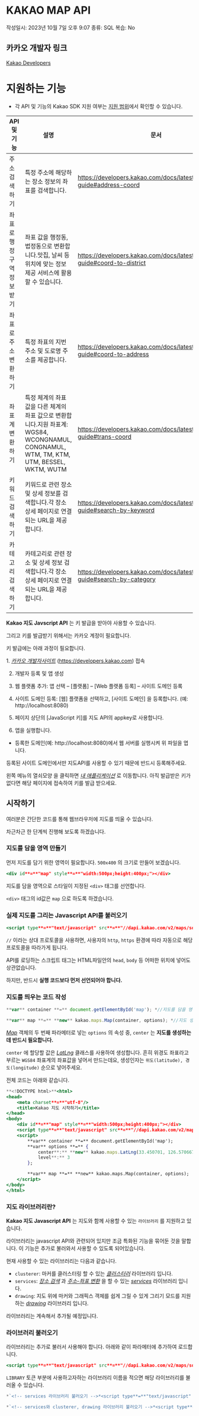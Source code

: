 # KAKAO MAP API

작성일시: 2023년 10월 7일 오후 9:07
종류: SQL
복습: No

## 카카오 개발자 링크

[Kakao Developers](https://developers.kakao.com/)

# 지원하는 기능

- 각 API 및 기능의 Kakao SDK 지원 여부는 [지원 범위](https://developers.kakao.com/docs/latest/ko/getting-started/scope-of-support)에서 확인할 수 있습니다.

| API 및 기능 | 설명 | 문서 |
| --- | --- | --- |
| 주소 검색하기 | 특정 주소에 해당하는 장소 정보의 좌표를 검색합니다. | https://developers.kakao.com/docs/latest/ko/local/dev-guide#address-coord |
| 좌표로 행정구역정보 받기 | 좌표 값을 행정동, 법정동으로 변환합니다.맛집, 날씨 등 위치에 맞는 정보 제공 서비스에 활용할 수 있습니다. | https://developers.kakao.com/docs/latest/ko/local/dev-guide#coord-to-district |
| 좌표로 주소 변환하기 | 특정 좌표의 지번 주소 및 도로명 주소를 제공합니다. | https://developers.kakao.com/docs/latest/ko/local/dev-guide#coord-to-address |
| 좌표계 변환하기 | 특정 체계의 좌표 값을 다른 체계의 좌표 값으로 변환합니다.지원 좌표계: WGS84, WCONGNAMUL, CONGNAMUL, WTM, TM, KTM, UTM, BESSEL, WKTM, WUTM | https://developers.kakao.com/docs/latest/ko/local/dev-guide#trans-coord |
| 키워드 검색하기 | 키워드로 관련 장소 및 상세 정보를 검색합니다.각 장소 상세 페이지로 연결되는 URL을 제공합니다. | https://developers.kakao.com/docs/latest/ko/local/dev-guide#search-by-keyword |
| 카테고리 검색하기 | 카테고리로 관련 장소 및 상세 정보 검색합니다.각 장소 상세 페이지로 연결되는 URL을 제공합니다. | https://developers.kakao.com/docs/latest/ko/local/dev-guide#search-by-category |

**Kakao 지도 Javscript API** 는 키 발급을 받아야 사용할 수 있습니다.

그리고 키를 발급받기 위해서는 카카오 계정이 필요합니다.

키 발급에는 아래 과정이 필요합니다.

1. *[카카오 개발자사이트](https://developers.kakao.com/)* (https://developers.kakao.com) 접속

2. 개발자 등록 및 앱 생성

3. 웹 플랫폼 추가: 앱 선택 – [플랫폼] – [Web 플랫폼 등록] – 사이트 도메인 등록

4. 사이트 도메인 등록: [웹] 플랫폼을 선택하고, [사이트 도메인] 을 등록합니다. (예: http://localhost:8080)

5. 페이지 상단의 [JavaScript 키]를 지도 API의 appkey로 사용합니다.

6. 앱을 실행합니다.

- 등록한 도메인(예: http://localhost:8080)에서 웹 서버를 실행시켜 위 파일을 엽니다.

등록된 사이트 도메인에서만 지도API를 사용할 수 있기 때문에 반드시 등록해주세요.

왼쪽 메뉴의 열쇠모양 을 클릭하면 *[내 애플리케이션](https://developers.kakao.com/console/app)* 로 이동합니다. 아직 발급받은 키가 없다면 해당 페이지에 접속하여 키를 발급 받으세요.

## 시작하기

여러분은 간단한 코드를 통해 웹브라우저에 지도를 띄울 수 있습니다.

차근차근 한 단계씩 진행해 보도록 하겠습니다.

### 지도를 담을 영역 만들기

먼저 지도를 담기 위한 영역이 필요합니다. `500x400` 의 크기로 만들어 보겠습니다.

```jsx
<div id**=**"map" style**=**"width:500px;height:400px;"></div>
```

지도를 담을 영역으로 스타일이 지정된 `<div>` 태그를 선언합니다.

`<div>` 태그의 id값은 `map` 으로 하도록 하겠습니다.

### 실제 지도를 그리는 Javascript API를 불러오기

```jsx
<script type**=**"text/javascript" src**=**"//dapi.kakao.com/v2/maps/sdk.js?appkey=발급받은 APP KEY를 넣으시면 됩니다."></script>
```

`//` 이라는 상대 프로토콜을 사용하면, 사용자의 `http`, `https` 환경에 따라 자동으로 해당 프로토콜을 따라가게 됩니다.

API를 로딩하는 스크립트 태그는 HTML파일안의 `head`, `body` 등 어떠한 위치에 넣어도 상관없습니다.

하지만, 반드시 **실행 코드보다 먼저 선언되어야 합니다.**

### 지도를 띄우는 코드 작성

```jsx
**var** container **=** document.getElementById('map'); *//지도를 담을 영역의 DOM 레퍼런스***var** options **=** { *//지도를 생성할 때 필요한 기본 옵션*	center**:** **new** kakao.maps.LatLng(33.450701, 126.570667), *//지도의 중심좌표.*	level**:** 3 *//지도의 레벨(확대, 축소 정도)*};

**var** map **=** **new** kakao.maps.Map(container, options); *//지도 생성 및 객체 리턴*
```

*[Map](https://apis.map.kakao.com/web/documentation/#Map)* 객체의 두 번째 파라메터로 넣는 `options` 의 속성 중, `center` 는 **지도를 생성하는데 반드시 필요합니다.**

`center` 에 할당할 값은 *[LatLng](https://apis.map.kakao.com/web/documentation/#LatLng)* 클래스를 사용하여 생성합니다. 흔히 위경도 좌표라고 부르는 `WGS84` 좌표계의 좌표값을 넣어서 만드는데요, 생성인자는 `위도(latitude), 경도(longitude)` 순으로 넣어주세요.

전체 코드는 아래와 같습니다.

```jsx
**<!DOCTYPE html>**<html>
<head>
	<meta charset**=**"utf-8"/>
	<title>Kakao 지도 시작하기</title>
</head>
<body>
	<div id**=**"map" style**=**"width:500px;height:400px;"></div>
	<script type**=**"text/javascript" src**=**"//dapi.kakao.com/v2/maps/sdk.js?appkey=발급받은 APP KEY를 넣으시면 됩니다."></script>
	<script>
		**var** container **=** document.getElementById('map');
		**var** options **=** {
			center**:** **new** kakao.maps.LatLng(33.450701, 126.570667),
			level**:** 3
		};

		**var** map **=** **new** kakao.maps.Map(container, options);
	</script>
</body>
</html>
```

### 지도 라이브러리란?

**Kakao 지도 Javascript API** 는 지도와 함께 사용할 수 있는 `라이브러리` 를 지원하고 있습니다.

라이브러리는 javascript API와 관련되어 있지만 조금 특화된 기능을 묶어둔 것을 말합니다. 이 기능은 추가로 불러와서 사용할 수 있도록 되어있습니다.

현재 사용할 수 있는 라이브러리는 다음과 같습니다.

- `clusterer`: 마커를 클러스터링 할 수 있는 *[클러스터러](https://apis.map.kakao.com/web/documentation/#MarkerClusterer)* 라이브러리 입니다.
- `services`: *[장소 검색](https://apis.map.kakao.com/web/documentation/#services_Places)* 과 *[주소-좌표 변환](https://apis.map.kakao.com/web/documentation/#services_Geocoder)* 을 할 수 있는 *[services](https://apis.map.kakao.com/web/documentation/#services)* 라이브러리 입니다.
- `drawing`: 지도 위에 마커와 그래픽스 객체를 쉽게 그릴 수 있게 그리기 모드를 지원하는 *[drawing](https://apis.map.kakao.com/web/documentation/#drawing)* 라이브러리 입니다.

라이브러리는 계속해서 추가될 예정입니다.

### 라이브러리 불러오기

라이브러리는 추가로 불러서 사용해야 합니다. 아래와 같이 파라메터에 추가하여 로드합니다.

```jsx
<script type**=**"text/javascript" src**=**"//dapi.kakao.com/v2/maps/sdk.js?appkey=APIKEY&libraries=LIBRARY"></script>
```

`LIBRARY` 토큰 부분에 사용하고자하는 라이브러리 이름을 적으면 해당 라이브러리를 불러올 수 있습니다.

```jsx
*`<!-- services 라이브러리 불러오기 -->*<script type**=**"text/javascript" src**=**"//dapi.kakao.com/v2/maps/sdk.js?appkey=APIKEY&libraries=services"></script>`

*`<!-- services와 clusterer, drawing 라이브러리 불러오기 -->*<script type**=**"text/javascript" src**=**"//dapi.kakao.com/v2/maps/sdk.js?appkey=APIKEY&libraries=services,clusterer,drawing"></script>`
```
